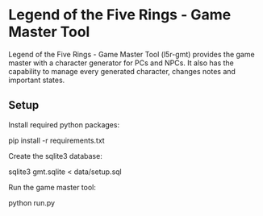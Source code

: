 Legend of the Five Rings - Game Master Tool
===========================================

Legend of the Five Rings - Game Master Tool (l5r-gmt) provides the
game master with a character generator for PCs and NPCs. It also has
the capability to manage every generated character, changes notes and
important states.

Setup
-----

Install required python packages:

 pip install -r requirements.txt

Create the sqlite3 database:

 sqlite3 gmt.sqlite < data/setup.sql

Run the game master tool:

 python run.py